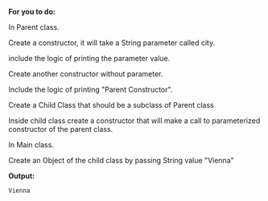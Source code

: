 **For you to do:**

In Parent class.

Create a constructor, it will take a String parameter called city.

include the logic of printing the parameter value.

Create another constructor without parameter.

Include the logic of printing "Parent Constructor".

Create a Child Class that should be a subclass of Parent class

Inside child class create a constructor that will make a call to parameterized constructor of the parent class.

In Main class.

Create an Object of the child class by passing String value "Vienna"

**Output:**

```
Vienna
```